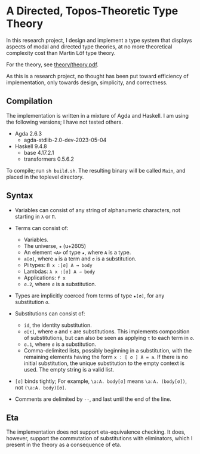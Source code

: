 # A Directed, Topos-Theoretic Type Theory

In this research project, I design and implement a type system that displays aspects of modal and directed type theories, at no more theoretical complexity cost than Martin Löf type theory.

For the theory, see [theory/theory.pdf](theory/theory.pdf).

As this is a research project, no thought has been put toward efficiency of implementation, only towards design, simplicity, and correctness.

## Compilation

The implementation is written in a mixture of Agda and Haskell. I am using the following versions; I have not tested others.

- Agda 2.6.3
    - agda-stdlib-2.0-dev-2023-05-04
- Haskell 9.4.8
    - base 4.17.2.1
    - transformers 0.5.6.2

To compile; run `sh build.sh`. The resulting binary will be called `Main`, and placed in the toplevel directory.

## Syntax

- Variables can consist of any string of alphanumeric characters, not starting in `λ` or `Π`.

- Terms can consist of:
    - Variables.
    - The universe, `★` (u+2605)
    - An element `<A>` of type `★`, where `A` is a type.
    - `a[σ]`, where `a` is a term and `σ` is a substitution.
    - Pi types: `Π x :[σ] A → body`
    - Lambdas: `λ x :[σ] A → body`
    - Applications: `f x`
    - `σ.2`, where `σ` is a substitution.

- Types are implicitly coerced from terms of type `★[σ]`, for any substitution `σ`.

- Substitutions can consist of:
    - `id`, the identity substitution.
    - `σ[τ]`, where `σ` and `τ` are substitutions. This implements composition of substitutions, but can also be seen as applying `τ` to each term in `σ`.
    - `σ.1`, where `σ` is a substitution.
    - Comma-delimited lists, possibly beginning in a substitution, with the remaining elements having the form `x : [ σ ] A = a`. If there is no initial substitution, the unique substitution to the empty context is used. The empty string is a valid list.

- `[σ]` binds tightly; For example, `\a:A. body[σ]` means `\a:A. (body[σ])`, not `(\a:A. body)[σ]`.

- Comments are delimited by `--`, and last until the end of the line.

## Eta

The implementation does not support eta-equivalence checking. It does, however, support the commutation of substitutions with eliminators, which I present in the theory as a consequence of eta.
